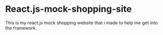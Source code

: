 # React.js-mock-shopping-site
This is my react.js mock shopping website that i made to help me get into the framework.
